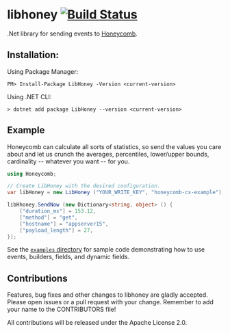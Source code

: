 # libhoney [![Build Status](https://travis-ci.org/carlosalberto/libhoney-cs.svg?branch=master)](https://travis-ci.org/carlosalberto/libhoney-cs)

.Net library for sending events to [Honeycomb](https://honeycomb.io).

## Installation:

Using Package Manager:

```
PM> Install-Package LibHoney -Version <current-version>
```

Using .NET CLI:

```
> dotnet add package LibHoney --version <current-version>
```

## Example

Honeycomb can calculate all sorts of statistics, so send the values you care about and let us crunch the averages, percentiles, lower/upper bounds, cardinality -- whatever you want -- for you.

```cs
using Honeycomb;

// Create LibHoney with the desired configuration.
var libHoney = new LibHoney ("YOUR_WRITE_KEY", "honeycomb-cs-example");

libHhoney.SendNow (new Dictionary<string, object> () {
    ["duration_ms"] = 153.12,
    ["method"] = "get",
    ["hostname"] = "appserver15",
    ["payload_length"] = 27,
});
```

See the [`examples` directory](examples/) for sample code demonstrating how to use events,
builders, fields, and dynamic fields.

## Contributions

Features, bug fixes and other changes to libhoney are gladly accepted. Please
open issues or a pull request with your change. Remember to add your name to the
CONTRIBUTORS file!

All contributions will be released under the Apache License 2.0.

